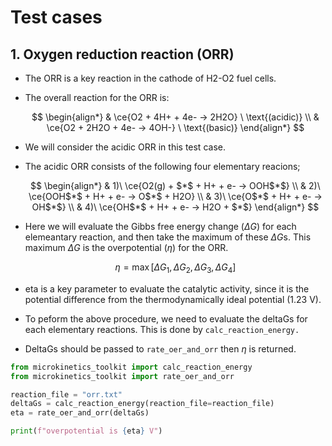 # Test cases
## 1. Oxygen reduction reaction (ORR)
* The ORR is a key reaction in the cathode of H2-O2 fuel cells.
* The overall reaction for the ORR is:

  $$
    \begin{align*}
      & \ce{O2 + 4H+ + 4e-  -> 2H2O}  \ \text{(acidic)} \\
      & \ce{O2 + 2H2O + 4e- -> 4OH-} \ \text{(basic)}
    \end{align*}
  $$

* We will consider the acidic ORR in this test case.
* The acidic ORR consists of the following four elementary reacions;

  $$
    \begin{align*}
      & 1)\ \ce{O2(g) + $*$ + H+ + e- -> OOH$*$} \\
      & 2)\ \ce{OOH$*$ + H+ + e- -> O$*$ + H2O} \\
      & 3)\ \ce{O$*$ + H+ + e- -> OH$*$} \\
      & 4)\ \ce{OH$*$ + H+ + e- -> H2O + $*$}
    \end{align*}
  $$

* Here we will evaluate the Gibbs free energy change ($\Delta G$)
  for each elemeantary reaction, and then take the maximum of these $\Delta G$s.
  This maximum $\Delta G$ is the overpotential ($\eta$) for the ORR.

  $$
    \eta = \max[\Delta G_1, \Delta G_2, \Delta G_3, \Delta G_4]
  $$

* eta is a key parameter to evaluate the catalytic activity, since it is
  the potential difference from the thermodynamically ideal potential (1.23 V).
* To peform the above procedure, we need to evaluate the deltaGs
  for each elementary reactions. This is done by `calc_reaction_energy.`
* DeltaGs should be passed to `rate_oer_and_orr` then $\eta$ is returned.

```python
from microkinetics_toolkit import calc_reaction_energy
from microkinetics_toolkit import rate_oer_and_orr

reaction_file = "orr.txt"
deltaGs = calc_reaction_energy(reaction_file=reaction_file)
eta = rate_oer_and_orr(deltaGs)

print(f"overpotential is {eta} V")
```
